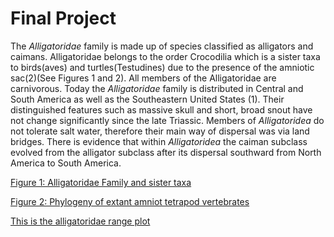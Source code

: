 
# Final Project

The *Alligatoridae* family is made up of species classified as alligators and caimans. Alligatoridae belongs to the order Crocodilia which is a sister taxa to birds(aves) and turtles(Testudines) due to the presence of the amniotic sac(2)(See Figures 1 and 2). All members of the Alligatoridae are carnivorous. Today the *Alligatoridae* family is distributed in Central and South America as well as the Southeastern United States (1). Their distinguished features such as massive skull and short, broad snout have not change significantly since the late Triassic. Members of *Alligatoridea* do not tolerate salt water, therefore their main way of dispersal was via land bridges. There is evidence that within *Alligatoridea* the caiman subclass evolved from the alligator subclass after its dispersal southward from North America to South America.

[Figure 1: Alligatoridae Family and sister taxa](Figures/alligatoridea-phylo2.png)

[Figure 2: Phylogeny of extant amniot tetrapod vertebrates](Figures/figure2.png)

[This is the alligatoridae range plot](/FinalProject-Rangeplot_files/figure-markdown_strict/unnamed-chunk-2-1.png)
